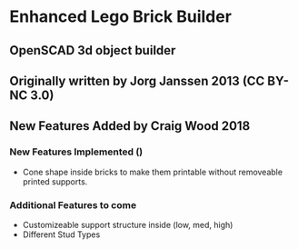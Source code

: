 # Enhanced Lego Brick Builder 

## OpenSCAD 3d object builder


## Originally written by Jorg Janssen 2013 (CC BY-NC 3.0) 
## New Features Added by Craig Wood 2018 

### New Features Implemented ()
* Cone shape inside bricks to make them printable without removeable printed supports.

### Additional Features to come
 * Customizeable support structure inside (low, med, high)
 * Different Stud Types


